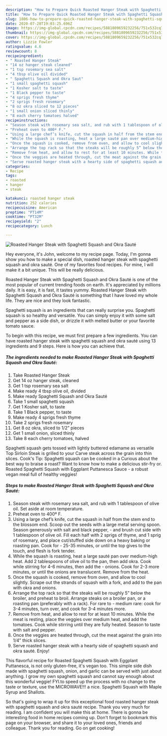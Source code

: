 ```yaml
---
description: "How to Prepare Quick Roasted Hanger Steak with Spaghetti Squash and Okra Sauté"
title: "How to Prepare Quick Roasted Hanger Steak with Spaghetti Squash and Okra Sauté"
slug: 1806-how-to-prepare-quick-roasted-hanger-steak-with-spaghetti-squash-and-okra-saute
date: 2020-07-28T19:03:25.696Z
image: https://img-global.cpcdn.com/recipes/5881809659232256/751x532cq70/roasted-hanger-steak-with-spaghetti-squash-and-okra-saute-recipe-main-photo.jpg
thumbnail: https://img-global.cpcdn.com/recipes/5881809659232256/751x532cq70/roasted-hanger-steak-with-spaghetti-squash-and-okra-saute-recipe-main-photo.jpg
cover: https://img-global.cpcdn.com/recipes/5881809659232256/751x532cq70/roasted-hanger-steak-with-spaghetti-squash-and-okra-saute-recipe-main-photo.jpg
author: Lizzie Fowler
ratingvalue: 4.6
reviewcount: 8
recipeingredient:
- " Roasted Hanger Steak"
- "14 oz hanger steak cleaned"
- "1 tsp rosemary sea salt"
- "4 tbsp olive oil divided"
- " Spaghetti Squash and Okra Saut"
- "1 small spaghetti squash"
- "1 Kosher salt to taste"
- "1 Black pepper to taste"
- "4 sprigs fresh thyme"
- "2 sprigs fresh rosemary"
- "8 oz okra sliced to 12 pieces"
- "1 small onion sliced thinly"
- "8 each cherry tomatoes halved"
recipeinstructions:
- "Season steak with rosemary sea salt, and rub with 1 tablespoon of olive oil. Set aside at room temperature."
- "Preheat oven to 400º F."
- "Using a large chef’s knife, cut the squash in half from the stem end to the blossom end. Scoop out the seeds with a large metal serving spoon. Season generously with salt and black pepper, and brush cut side with 1 tablespoon of olive oil. Fill each half with 2 sprigs of thyme, and 1 sprig of rosemary, and place cut/stuffed side down on a heavy baking or roasting pan. Cook for 25-35 minutes, or until the top gives to the touch, and flesh is fork tender."
- "While the squash is roasting, heat a large sauté pan over medium-high heat. Add 2 tablespoons of olive oil to the pan, then add okra. Cook while stirring for 4-6 minutes, then add the onions. Cook for 2-3 more minutes, or until the onions are translucent. Remove from the heat."
- "Once the squash is cooked, remove from oven, and allow to cool slightly. Scrape out the strands of squash with a fork, and add to the pan with okra and onions."
- "Arrange the top rack so that the steaks will be roughly 5” below the broiler, and preheat to broil. Arrange steaks on a broiler pan, or a roasting pan (preferably with a rack). For rare to medium rare: cook for 3-4 minutes, turn over, and cook for 3-4 minutes more."
- "Remove from heat, and allow to rest for at least 10 minutes. While the meat is resting, place the veggies over medium heat, and add the tomatoes. Cook while stirring until they are fully heated. Season to taste with salt and pepper."
- "Once the veggies are heated through, cut the meat against the grain into 1/4” thick slices."
- "Serve roasted hanger steak with a hearty side of spaghetti squash and okra sauté. Enjoy!"
categories:
- Recipe
tags:
- roasted
- hanger
- steak

katakunci: roasted hanger steak 
nutrition: 252 calories
recipecuisine: American
preptime: "PT14M"
cooktime: "PT32M"
recipeyield: "2"
recipecategory: Lunch

---
```



![Roasted Hanger Steak with Spaghetti Squash and Okra Sauté](https://img-global.cpcdn.com/recipes/5881809659232256/751x532cq70/roasted-hanger-steak-with-spaghetti-squash-and-okra-saute-recipe-main-photo.jpg)

Hey everyone, it's John, welcome to my recipe page. Today, I'm gonna show you how to make a special dish, roasted hanger steak with spaghetti squash and okra sauté. One of my favorites food recipes. For mine, I will make it a bit unique. This will be really delicious.

Roasted Hanger Steak with Spaghetti Squash and Okra Sauté is one of the most popular of current trending foods on earth. It's appreciated by millions daily. It is easy, it is fast, it tastes yummy. Roasted Hanger Steak with Spaghetti Squash and Okra Sauté is something that I have loved my whole life. They are nice and they look fantastic.

Spaghetti squash is an ingredients that can really surprise you. Spaghetti squash is so healthy and versatile. You can simply enjoy it with some salt and pepper as a side dish, or drizzle it with melted butter or your favorite tomato sauce.


To begin with this recipe, we must first prepare a few ingredients. You can have roasted hanger steak with spaghetti squash and okra sauté using 13 ingredients and 9 steps. Here is how you can achieve that.

<!--inarticleads1-->

##### The ingredients needed to make Roasted Hanger Steak with Spaghetti Squash and Okra Sauté:

1. Take  Roasted Hanger Steak
1. Get 14 oz hanger steak, cleaned
1. Get 1 tsp rosemary sea salt
1. Make ready 4 tbsp olive oil, divided
1. Make ready  Spaghetti Squash and Okra Sauté
1. Take 1 small spaghetti squash
1. Get 1 Kosher salt, to taste
1. Take 1 Black pepper, to taste
1. Make ready 4 sprigs fresh thyme
1. Take 2 sprigs fresh rosemary
1. Get 8 oz okra, sliced to 1/2” pieces
1. Get 1 small onion, sliced thinly
1. Take 8 each cherry tomatoes, halved


Spaghetti squash gets tossed with lightly buttered edamame as versatile Top Sirloin Steak is grilled to your Carve steak across the grain into thin slices. Cook&#39;s Tip: Spaghetti squash can be cooked in a Curious about the best way to braise a roast? Want to know how to make a delicious stir-fry or. Roasted Spaghetti Squash with Eggplant Puttanesca Sauce - a robust vegan meal full of healthy veggies! 

<!--inarticleads2-->

##### Steps to make Roasted Hanger Steak with Spaghetti Squash and Okra Sauté:

1. Season steak with rosemary sea salt, and rub with 1 tablespoon of olive oil. Set aside at room temperature.
1. Preheat oven to 400º F.
1. Using a large chef’s knife, cut the squash in half from the stem end to the blossom end. Scoop out the seeds with a large metal serving spoon. Season generously with salt and black pepper, - and brush cut side with 1 tablespoon of olive oil. Fill each half with 2 sprigs of thyme, and 1 sprig of rosemary, and place cut/stuffed side down on a heavy baking or roasting pan. Cook for - 25-35 minutes, or until the top gives to the touch, and flesh is fork tender.
1. While the squash is roasting, heat a large sauté pan over medium-high heat. Add 2 tablespoons of olive oil to the pan, then add okra. Cook while stirring for 4-6 minutes, then add the - onions. Cook for 2-3 more minutes, or until the onions are translucent. Remove from the heat.
1. Once the squash is cooked, remove from oven, and allow to cool slightly. Scrape out the strands of squash with a fork, and add to the pan with okra and onions.
1. Arrange the top rack so that the steaks will be roughly 5” below the broiler, and preheat to broil. Arrange steaks on a broiler pan, or a roasting pan (preferably with a rack). For rare to - medium rare: cook for 3-4 minutes, turn over, and cook for 3-4 minutes more.
1. Remove from heat, and allow to rest for at least 10 minutes. While the meat is resting, place the veggies over medium heat, and add the tomatoes. Cook while stirring until they are fully heated. Season to taste with salt and pepper.
1. Once the veggies are heated through, cut the meat against the grain into 1/4” thick slices.
1. Serve roasted hanger steak with a hearty side of spaghetti squash and okra sauté. Enjoy!


This flavorful recipe for Roasted Spaghetti Squash with Eggplant Puttanesca, is not only gluten-free, it&#39;s vegan too. This simple side dish made with spaghetti squash, onion, and garlic can be served with just about anything. I grow my own spaghetti squash and cannot say enough about this wonderful veggie! FYI.to speed up the process with no change to the taste or texture, use the MICROWAVE!!! a nice. Spaghetti Squash with Maple Syrup and Shallots. 

So that's going to wrap it up for this exceptional food roasted hanger steak with spaghetti squash and okra sauté recipe. Thank you very much for reading. I am confident you will make this at home. There is gonna be interesting food in home recipes coming up. Don't forget to bookmark this page on your browser, and share it to your loved ones, friends and colleague. Thank you for reading. Go on get cooking!

